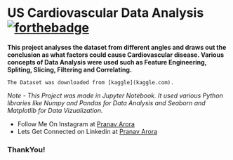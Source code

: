 # US Cardiovascular Data Analysis [![forthebadge](https://forthebadge.com/images/badges/made-with-python.svg)](https://forthebadge.com)

**This project analyses the dataset from different angles and draws out the conclusion as what factors could cause Cardiovascular disease. Various concepts of Data Analysis were used such as Feature Engineering, Spliting, Slicing, Filtering and Correlating.**


```The Dataset was downloaded from [kaggle](kaggle.com).```


*Note - This Project was made in Jupyter Notebook. It used various Python libraries like Numpy and Pandas for Data Analysis and Seaborn and Matplotlib for Data Vizualization.*

* Follow Me On Instagram at [Pranav Arora](https://www.instagram.com/arorapranav187)
* Lets Get Connected on Linkedin at [Pranav Arora](https://www.linkedin.com/in/pranav-arora-354b71bb/)


### ThankYou!
